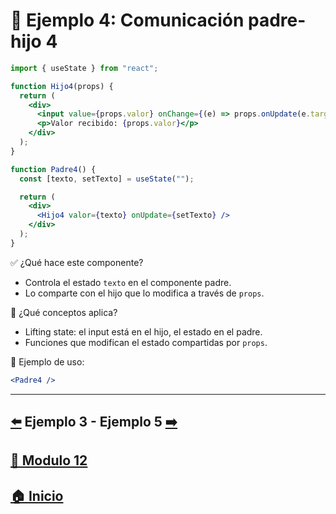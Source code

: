 # 🧪 Ejemplo 4: Comunicación padre-hijo 4

```jsx
import { useState } from "react";

function Hijo4(props) {
  return (
    <div>
      <input value={props.valor} onChange={(e) => props.onUpdate(e.target.value)} />
      <p>Valor recibido: {props.valor}</p>
    </div>
  );
}

function Padre4() {
  const [texto, setTexto] = useState("");

  return (
    <div>
      <Hijo4 valor={texto} onUpdate={setTexto} />
    </div>
  );
}
```

✅ ¿Qué hace este componente?

* Controla el estado `texto` en el componente padre.
* Lo comparte con el hijo que lo modifica a través de `props`.

🧠 ¿Qué conceptos aplica?

* Lifting state: el input está en el hijo, el estado en el padre.
* Funciones que modifican el estado compartidas por `props`.

📌 Ejemplo de uso:

```jsx
<Padre4 />
```
---

## [⬅️](../Ejemplos/Ejemplo_3.md) Ejemplo 3 - Ejemplo 5 [➡️](../Ejemplos/Ejemplo_5.md) 
## [📄 Modulo 12](../Modulo_12.md)
## [🏠 Inicio](../../README.md)
